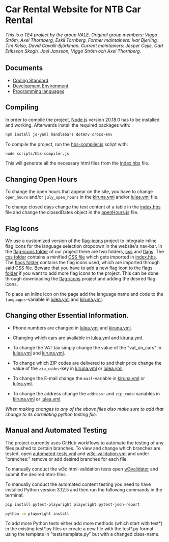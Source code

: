 # Car Rental Website for NTB Car Rental

###### This is a TE4 project by the group VALE. Original group members: Viggo Ström, Axel Thornberg, Eskil Tornberg. Former maintainers: Ivar Bjerling, Tim Kelso, David Cavalli-Björkman. Current maintainers: Jesper Cejie, Carl Eriksson Skogh, Joel Jansson, Viggo Ström och Axel Thornberg.


## Documents

- [Coding Standard](docs/coding-standard.md)
- [Development Environment](docs/development-environment.md)
- [Programming languages](docs/programming-languages.md)


## Compiling

In order to compile the project, [Node.js](https://nodejs.org/en/download/) version 20.18.0 has to be installed and working.
Afterwards install the required packages with:

```bash
npm install js-yaml handlebars dotenv cross-env
```

To compile the project, run the [hbs-compiler.js](scripts/hbs-compiler.js) script with:

```bash
node scripts/hbs-compiler.js
```

This will generate all the necessary html files from the [index.hbs](views/index.hbs) file.


## Changing Open Hours

To change the open hours that appear on the site, you have to change `open_hours` and/or `july_open_hours` in the [kiruna.yml](data/kiruna.yml) and/or [lulea.yml](data/lulea.yml) file.

To change closed days change the text content of a table in the [index.hbs](views/index.hbs) file and change the closedDates object in the [openHours.js](public/js/openHours.js) file.


## Flag Icons

We use a customized version of the [flag-icons](https://github.com/lipis/flag-icons) project to integrate inline flag icons for the language selection dropdown in the website's nav-bar. In the [flag-icons folder](public/css/flag-icons/) of our project there are two folders, [css](public/css/flag-icons/css) and [flags](public/css/flag-icons/flags). The [css folder](public/css/flag-icons/css) contains a minified [CSS file](public/css/flag-icons/css/flag-icons.min.css) which gets imported in [index.hbs](views/index.hbs). The [flags folder](public/css/flag-icons/flags) contains the flag icons used, which are imported through said CSS file. Beware that you have to add a new flag icon to the [flags folder](public/css/flag-icons/flags) if you want to add more flag icons to the project. This can be done through downloading the [flag-icons](https://github.com/lipis/flag-icons) project and adding the desired flag icons.

To place an inline icon on the page add the language name and code to the `languages`-variable in [lulea.yml](data/lulea.yml) and [kiruna.yml](data/kiruna.yml).


## Changing other Essential Information.

- Phone numbers are changed in [lulea.yml](data/lulea.yml) and [kiruna.yml](data/kiruna.yml).

- Changing which cars are available in [lulea.yml](data/lulea.yml) and [kiruna.yml](data/kiruna.yml).

- To change the VAT tax simply change the value of the "vat_on_cars" in [lulea.yml](data/lulea.yml) and [kiruna.yml](data/kiruna.yml).

- To change which ZIP codes are delivered to and their price change the value of the `zip_codes`-key in [kiruna.yml](data/kiruna.yml) or [lulea.yml](data/lulea.yml).

- To change the E-mail change the `mail`-variable in [kiruna.yml](data/kiruna.yml) or [lulea.yml](data/lulea.yml).

- To change the address change the `address`- and `zip_code`-variables in [kiruna.yml](data/kiruna.yml) or [lulea.yml](data/lulea.yml).

_When making changes to any of the above files also make sure to add that change to its correlating python testing file._


## Manual and Automated Testing

The project currently uses GitHub workflows to automate the testing of any files pushed to certain branches. To view and change which branches are tested, open [automated-tests.yml](.github/workflows/automated-tests.yml) and [w3c-validation.yml](.github/workflows/w3c-validation.yml) and under "branches:" remove or add desired branches for each file.

To manually conduct the w3c html-validation tests open [w3validator](https://validator.w3.org/#validate_by_upload) and submit the desired html-files.

To manually conduct the automated content testing you need to have installed Python version 3.12.5 and then run the following commands in the terminal: 

```bash
pip install pytest-playwright playwright pytest-json-report
```

```bash
python -m playwright install
```

To add more Python tests either add more methods (which start with test*) in the existing test*.py files or create a new file with the test*.py format using the template in "tests/template.py" but with a changed class-name.
